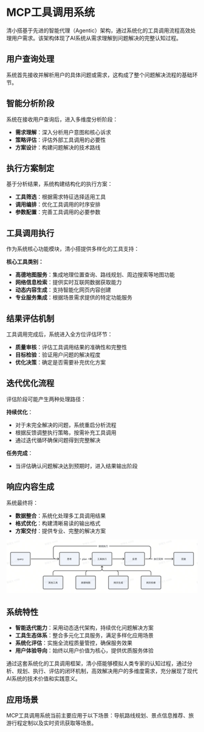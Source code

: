# MCP工具调用系统

清小搭基于先进的智能代理（Agentic）架构，通过系统化的工具调用流程高效处理用户需求。该架构体现了AI系统从需求理解到问题解决的完整认知过程。

## 用户查询处理
系统首先接收并解析用户的具体问题或需求，这构成了整个问题解决流程的基础环节。

## 智能分析阶段
系统在接收用户查询后，进入多维度分析阶段：

- **需求理解**：深入分析用户意图和核心诉求
- **策略评估**：评估外部工具调用的必要性
- **方案设计**：构建问题解决的技术路线

## 执行方案制定
基于分析结果，系统构建结构化的执行方案：

- **工具筛选**：根据需求特征选择适用工具
- **调用编排**：优化工具调用的时序安排
- **参数配置**：完善工具调用的必要参数

## 工具调用执行
作为系统核心功能模块，清小搭提供多样化的工具支持：

**核心工具类别：**

- **高德地图服务**：集成地理位置查询、路线规划、周边搜索等地图功能
- **网络信息检索**：提供实时互联网数据获取能力
- **动态内容生成**：支持智能化网页内容创建
- **专业服务集成**：根据场景需求提供的特定功能服务

## 结果评估机制
工具调用完成后，系统进入全方位评估环节：

- **质量审核**：评估工具调用结果的准确性和完整性
- **目标检验**：验证用户问题的解决程度
- **优化决策**：确定是否需要补充优化方案

## 迭代优化流程
评估阶段可能产生两种处理路径：

**持续优化**：
- 对于未完全解决的问题，系统重启分析流程
- 根据反馈调整执行策略，按需补充工具调用
- 通过迭代循环确保问题得到完整解决

**任务完成**：
- 当评估确认问题解决达到预期时，进入结果输出阶段

## 响应内容生成
系统最终将：   
- **数据整合**：系统化处理多工具调用结果   
- **格式优化**：构建清晰易读的输出格式   
- **方案交付**：提供专业、完整的解决方案   

![MCP工具调用架构](../assets/imgs/mcp.png)

## 系统特性   
- **智能迭代能力**：采用动态迭代架构，持续优化问题解决方案   
- **工具生态体系**：整合多元化工具服务，满足多样化应用场景    
- **系统化评估**：实施全流程质量管控，确保服务效果   
- **用户体验导向**：始终以用户价值为核心，提供优质服务体验   

通过这套系统化的工具调用框架，清小搭能够模拟人类专家的认知过程，通过分析、规划、执行、评估的闭环机制，高效解决用户的多维度需求，充分展现了现代AI系统的技术价值和实践意义。

## 应用场景
MCP工具调用系统当前主要应用于以下场景：导航路线规划、景点信息推荐、旅游行程定制以及实时资讯获取等场景。
